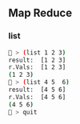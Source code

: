 ## Map Reduce

### list

```sh
 > (list 1 2 3)
result:  [1 2 3]
r.Vals:  [1 2 3]
(1 2 3)
 > (list 4 5  6)
result:  [4 5 6]
r.Vals:  [4 5 6]
(4 5 6)
 > quit
```